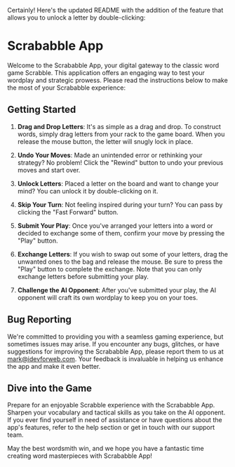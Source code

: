 Certainly! Here's the updated README with the addition of the feature that allows you to unlock a letter by double-clicking:

# Scrababble App

Welcome to the Scrababble App, your digital gateway to the classic word game Scrabble. This application offers an engaging way to test your wordplay and strategic prowess. Please read the instructions below to make the most of your Scrababble experience:

## Getting Started

1. **Drag and Drop Letters**: It's as simple as a drag and drop. To construct words, simply drag letters from your rack to the game board. When you release the mouse button, the letter will snugly lock in place.

2. **Undo Your Moves**: Made an unintended error or rethinking your strategy? No problem! Click the "Rewind" button to undo your previous moves and start over.

3. **Unlock Letters**: Placed a letter on the board and want to change your mind? You can unlock it by double-clicking on it.

4. **Skip Your Turn**: Not feeling inspired during your turn? You can pass by clicking the "Fast Forward" button.

5. **Submit Your Play**: Once you've arranged your letters into a word or decided to exchange some of them, confirm your move by pressing the "Play" button.

6. **Exchange Letters**: If you wish to swap out some of your letters, drag the unwanted ones to the bag and release the mouse. Be sure to press the "Play" button to complete the exchange. Note that you can only exchange letters before submitting your play.

7. **Challenge the AI Opponent**: After you've submitted your play, the AI opponent will craft its own wordplay to keep you on your toes.

## Bug Reporting

We're committed to providing you with a seamless gaming experience, but sometimes issues may arise. If you encounter any bugs, glitches, or have suggestions for improving the Scrababble App, please report them to us at [mark@idevforweb.com](mailto:mark@idevforweb.com). Your feedback is invaluable in helping us enhance the app and make it even better.

## Dive into the Game

Prepare for an enjoyable Scrabble experience with the Scrababble App. Sharpen your vocabulary and tactical skills as you take on the AI opponent. If you ever find yourself in need of assistance or have questions about the app's features, refer to the help section or get in touch with our support team.

May the best wordsmith win, and we hope you have a fantastic time creating word masterpieces with Scrababble App!